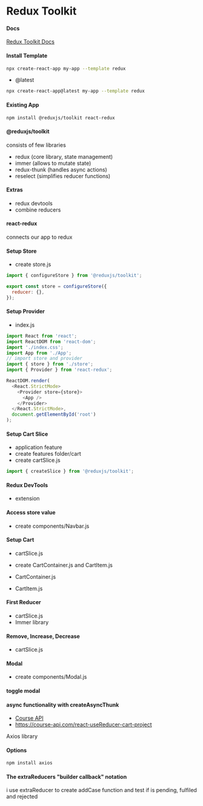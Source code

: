 # Redux Toolkit

#### Docs

[Redux Toolkit Docs](https://redux-toolkit.js.org/introduction/getting-started)

#### Install Template

```sh
npx create-react-app my-app --template redux
```

- @latest

```sh
npx create-react-app@latest my-app --template redux
```

#### Existing App

```sh
npm install @reduxjs/toolkit react-redux
```

#### @reduxjs/toolkit

consists of few libraries

- redux (core library, state management)
- immer (allows to mutate state)
- redux-thunk (handles async actions)
- reselect (simplifies reducer functions)

#### Extras

- redux devtools
- combine reducers

#### react-redux

connects our app to redux

#### Setup Store

- create store.js

```js
import { configureStore } from '@reduxjs/toolkit';

export const store = configureStore({
  reducer: {},
});
```

#### Setup Provider

- index.js

```js
import React from 'react';
import ReactDOM from 'react-dom';
import './index.css';
import App from './App';
// import store and provider
import { store } from './store';
import { Provider } from 'react-redux';

ReactDOM.render(
  <React.StrictMode>
    <Provider store={store}>
      <App />
    </Provider>
  </React.StrictMode>,
  document.getElementById('root')
);
```

#### Setup Cart Slice

- application feature
- create features folder/cart
- create cartSlice.js

```js
import { createSlice } from '@reduxjs/toolkit';
```

#### Redux DevTools

- extension

#### Access store value

- create components/Navbar.js


#### Setup Cart

- cartSlice.js


- create CartContainer.js and CartItem.js
- CartContainer.js

- CartItem.js


#### First Reducer

- cartSlice.js
- Immer library

#### Remove, Increase, Decrease

- cartSlice.js

#### Modal

- create components/Modal.js

#### toggle modal

#### async functionality with createAsyncThunk

- [Course API](https://course-api.com/)
- https://course-api.com/react-useReducer-cart-project

Axios library

#### Options

```sh
npm install axios
```

#### The extraReducers "builder callback" notation
i use extraReducer to create addCase function and test if is pending, fulfiled and rejected
